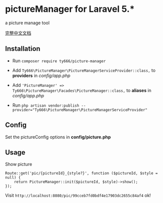 # pictureManager for Laravel 5.*
a picture manage tool

[完整中文文档](https://github.com/3tnet/pictureManager/wiki)

## Installation

- Run `composer require ty666/picture-manager`

- Add `Ty666\PictureManager\PictureManagerServiceProvider::class,` to  **providers** in *config/app.php*
- Add `'PictureManager' => Ty666\PictureManager\Facades\PictureManager::class,` to **aliases** in *config/app.php*
- Run `php artisan vendor:publish --provider="Ty666\PictureManager\PictureManagerServiceProvider"`


## Config

Set the pictureConfig options in **config/picture.php** 


## Usage

Show picture

``` 
Route::get('pic/{pictureId}_{style?}', function ($pictureId, $style = null) {
    return PictureManager::init($pictureId, $style)->show();
});
```


Visit  `http://localhost:8080/pic/99cceb7fd0bdf4e17903dc2655c84af4` ok!

